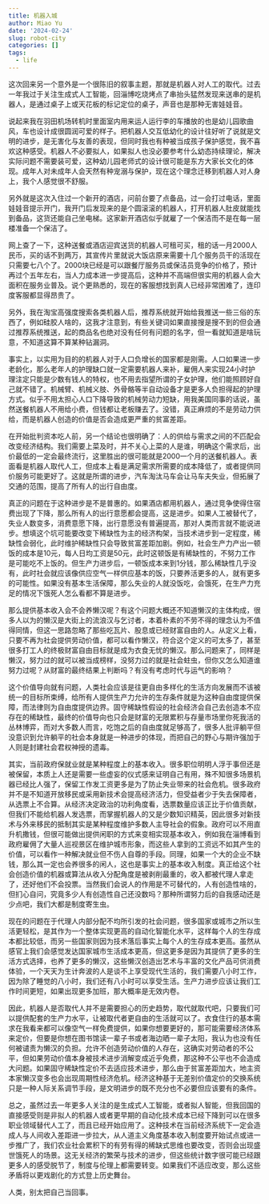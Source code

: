 ```yaml
---
title: 机器入城
author: Miao Yu
date: '2024-02-24'
slug: robot-city
categories: []
tags:
  - life
---
```


这次回来另一个意外是一个很陈旧的叙事主题，那就是机器人对人工的取代。过去一年我过于关注生成式人工智能，回淄博吃烧烤点了串抬头猛然发现来送串的是机器人，是通过桌子上或天花板的标记定位的桌子，声音也是那种无害娃娃音。

说起来我在羽田机场转机时里面室内用来运人运行李的车播放的也是幼儿园歌曲风，车也设计成很圆润可爱的样子。把机器人交互低幼化的设计往好听了说就是文明的进步，是无害化与友善的表现，但同时我也有种被当成孩子保护感觉，我不喜欢这种感受。机器人不必要拟人，如果拟人也没必要参考什么幼态持续理论，解决实际问题不需要装可爱，这种幼儿园老师式的设计很可能是东方大家长文化的体现。成年人对未成年人会天然有种宠溺与保护，现在这个理念迁移到机器人对人身上，我个人感觉很不舒服。

另外就是这次入住过一个新开的酒店，问前台要了点备品，过一会打过电话，里面娃娃音提示开门，我开门后发现来的是个圆滚滚的机器人，打开机器人肚皮就能找到备品，这货还能自己坐电梯。这家新开酒店似乎就雇了一个保洁而不是在每一层楼准备一个保洁了。

网上查了一下，这种送餐或酒店迎宾送货的机器人可租可买，租的话一月2000人民币，买的话不到两万，其宣传片里就说大饭店原来需要十几个服务员干的活现在只需要七八个了。2000块已经是可以跟餐厅服务员或保洁员竞争的价格了，预计再过个五年左右，当人力成本进一步提高后，这种并不高端但很实用的机器人会大面积在服务业普及。说个更熟悉的，现在的客服想找到真人已经非常困难了，连印度客服都显得昂贵了。

另外，我在淘宝高强度搜索各类机器人后，推荐系统就开始给我推送一些三俗的东西了，例如硅胶人啥的，这我才注意到，有些关键词如果直接搜是搜不到的但会通过推荐系统推送，起的商品名也绝对没有任何有问题的名字，但一看就知道是啥玩意，不知道这算不算某种钻漏洞。

事实上，以实用为目的的机器人对于人口负增长的国家都是刚需。人口如果进一步老龄化，那么老年人的护理缺口就一定需要机器人来补，雇佣人来实现24小时护理注定只能是少数有钱人的特权，也不用去指望所谓的子女护理，他们能照顾好自己就不错了。机械臂、机械义肢、外骨骼等半自动设备才是更多人负担得起的护理方式。似乎不用太担心人口下降导致的机械劳动力短缺，用我美国同事的话说，虽然送餐机器人不用给小费，但钱都让老板赚去了。没错，真正麻烦的不是劳动力供给，而是机器人创造的价值是否会造成更严重的贫富差距。

在开始批判资本吃人前，另一个结论也很明确了：人的供给与需求之间的不匹配会改变经济结构。我们需要上菜及时，并不关心上菜的人是谁，明确这个需求后，出价最低的一定会最终流行，这里胜出的很可能就是2000一个月的送餐机器人。表面看是机器人取代人工，但成本上看是满足需求所需要的成本降低了，或者提供同价服务可能更好了。这就是所谓的进步，汽车淘汰马车会让马车夫失业，但拓展了交通的范围，提高了所有人的出行自由度。

真正的问题在于这种进步是不是普惠的。如果酒店都用机器人，通过竞争使得住宿费出现了下降，那么所有人的出行意愿都会提高，这是进步。如果人工被替代了，失业人数变多，消费意愿下降，出行意愿没有普遍提高，那对人类而言就不能说进步。想填这个坑可能要改变下稀缺性为主的经济构架，当技术进步到一定程度，稀缺性会弱化，此时维护稀缺性只会导致贫富差距加剧。例如，社会生产力产出一顿饭的成本是10元，每人日均工资是50元，此时这顿饭是有稀缺性的，不努力工作是可能吃不上饭的。但生产力进步后，一顿饭成本来到1分钱，那么稀缺性几乎没有，此时社会就应该像供应空气一样供应基本的饭，只要养活更多的人，就有更多的可能性。如果没有基本生活保障，那么失业的人就没饭吃，会饿死，在生产力充足的情况下饿死人怎么看都不算是进步。

那么提供基本收入会不会养懒汉呢？有这个问题大概还不知道懒汉的主体构成，很多人以为的懒汉是大街上的流浪汉与乞讨者，本着朴素的不劳不得的理念认为不值得同情，但这一思路忽略了那些吃瓦片、股息或已经财富自由的人。从定义上看，只要不再为社会提供劳动价值，都可以看作懒汉，符合这个定义的可太多了，甚至很多打工人的终极财富自由目标就是成为衣食无忧的懒汉。那么问题来了，同样是懒汉，努力过的就可以被当成榜样，没努力过的就是社会蛀虫，但你又怎么知道谁努力过呢？从财富的最终结果上判断吗？有没有考虑时代与运气的影响？

这个价值导向就有问题，人类社会应该是往更自由多样化的生活方向发展而不该被统一的目标所束缚，给所有人提供生产力允许的生存条件就是为这种自由度提供保障，而法律则为自由度提供边界。固守稀缺性假设的社会经济会自己去创造本不应存在的稀缺性，最终的价值导向也只会是财富的无限累积与存量市场里你死我活的丛林博弈，而对大多数人而言，吃饱之后的自由度就足够高了，很多人批评躺平但没意识到允许躺平的社会本身就是一种进步的体现，而把自己的野心与期许强加于人则是封建社会君权神授的遗毒。

其实，当前政府保就业就是某种程度上的基本收入。很多职位明明人浮于事但还是被保留，本质上人还是需要一些虚妄的仪式感来证明自己有用，殊不知很多场景机器已经比人强了，保留工作发工资更多是为了防止失业带来的社会危机。很多政府并不是不知道开放移民或采用新技术会提高经济活力，但受益者少于失去保障者，从选票上不合算。从经济决定政治的功利角度看，选票数量应该正比于价值贡献，但我们不能给机器人发选票，而掌握机器人的又是少数知识精英，因此很多对新技术与外来移民的抵制其实是某种程度维护多数人主导社会的假象。政府可以不用直升机撒钱，但很可能做出提供闲职的方式来变相实现基本收入，例如我在淄博看到政府雇佣了大量人巡视景区在维护城市形象，而这些人拿到的工资远不如其产生的价值，可以看作一种解决就业但不伤人自尊的手段。同理，如果一个大的企业不缺钱，那么其一定也会养很多的闲人，这也是事实上的基本收入制度。真正给这个社会创造价值的机器或算法从收入分配角度是被剥削最重的，收入都被代理人拿走了，还好他们不会投票。当然我们会说人的作用是不可替代的，人有创造性啥的，但扪心自问，究竟多少人有创造性自己还没数吗？那种所谓努力后的自我感动还是少点吧，我们大都是制度寄生虫。

现在的问题在于代理人内部分配不均所引发的社会问题，很多国家或城市之所以生活更轻松，是其作为一个整体实现更高的自动化智能化水平，这样每个人的生存成本都比较低，而另一些国家则因为技术落后事实上每个人的生存成本更高。虽然从感官上我们会感觉发达国家城市生活成本更高，但这更多是因为其提供了更多的生活方式选择，也养了更多的懒汉，这些懒汉创造出艺术与丰富的文化产品可供消费体验，一个天天为生计奔波的人是谈不上享受现代生活的，我们需要八小时工作，因为除了睡觉的八小时，我们还有八小时可以享受生活。生产力进步应该让我们工作时间更短，如果出现更多加班，那大概率是无效内卷。

因此，机器人是否取代人并不是需要担心的历史趋势，取代就取代吧，只要我们可以提供配套的生产力水平，让被取代者更自由的生活就可以了。衣食住行的基本需求在我看来都可以像空气一样免费提供，如果你想要更好的，那可能需要经济体系来定价，但要是你想在图书馆读一辈子书或者海边晒一辈子太阳，我认为也没有任何被谴责为懒汉的负担。允许不创造劳动价值的人存在，这确实对劳动者的不公平，但如果劳动价值本身被技术进步消解变成近乎免费，那这种不公平也不会造成大问题。如果固守稀缺性定价不去适应技术进步，那么由于贫富差距加大，地主资本家懒汉变多也会出现周期性经济危机。经济这种基于无差别价值定价的交换系统只是一种人际关系调节手段，是文明进步的既不充分也不必要但应该要有的条件。

总之，虽然过去一年更多人关注的是生成式人工智能，或者拟人智能，但我回国的直接感受则是非拟人的机器人或者更早期的自动化技术成本已经下降到可以在很多职业领域替代人工了，而且已经开始应用了。这种技术在当前经济系统下一定会造成人与人间收入差距进一步拉大，从人道主义角度基本收入制度要开始试点或进一步推广了，我们农业社会累积下的有劳有得的稀缺式思维也要改变，否则会出现盛世饿死人的场景。这无关经济的繁荣与技术的进步，但这些统计数字很可能已经跟更多人的感受脱节了，制度与伦理上都需要转变。如果我们不适应改变，那么这些矛盾将以更戏剧化的方式登上历史舞台。

人类，别太把自己当回事。

